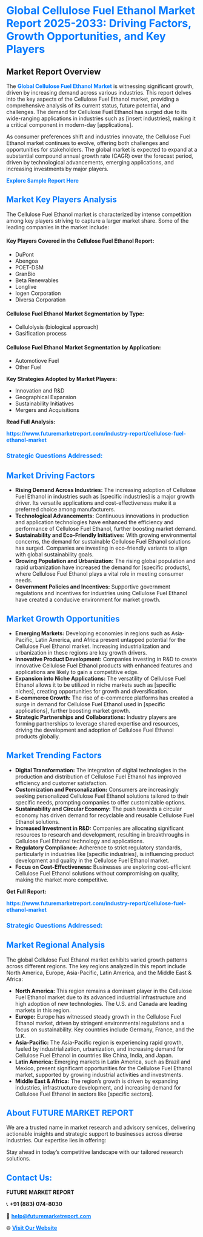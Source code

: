 <h1 style="color: #007BFF;">Global Cellulose Fuel Ethanol Market Report 2025-2033: Driving Factors, Growth Opportunities, and Key Players</h1>

<section id="overview">
<h2>Market Report Overview</h2>
<p>The <a href="https://www.futuremarketreport.com/industry-report/cellulose-fuel-ethanol-market" style="color: #007BFF; text-decoration: none;"><strong>Global Cellulose Fuel Ethanol Market</strong></a> is witnessing significant growth, driven by increasing demand across various industries. This report delves into the key aspects of the Cellulose Fuel Ethanol market, providing a comprehensive analysis of its current status, future potential, and challenges. The demand for Cellulose Fuel Ethanol has surged due to its wide-ranging applications in industries such as [insert industries], making it a critical component in modern-day [applications].</p>
<p>As consumer preferences shift and industries innovate, the Cellulose Fuel Ethanol market continues to evolve, offering both challenges and opportunities for stakeholders. The global market is expected to expand at a substantial compound annual growth rate (CAGR) over the forecast period, driven by technological advancements, emerging applications, and increasing investments by major players.</p>
</section>

<section id="overview">
<p><a href="https://www.futuremarketreport.com/request-sample/reportId=43574" style="color: #007BFF; text-decoration: none;"><strong>Explore Sample Report Here</strong></a></p>
</section>

<section id="key-players">
<h2 style="color: #007BFF;">Market Key Players Analysis</h2>
<p>The Cellulose Fuel Ethanol market is characterized by intense competition among key players striving to capture a larger market share. Some of the leading companies in the market include:</p>
<h4>Key Players Covered in the Cellulose Fuel Ethanol Report:</h4>
<ul><li>DuPont</li><li>Abengoa</li><li>POET-DSM</li><li>GranBio</li><li>Beta Renewables</li><li>Longlive</li><li>Iogen Corporation</li><li>Diversa Corporation</li></ul>
<h4>Cellulose Fuel Ethanol Market Segmentation by Type:</h4>
<ul><li>Cellulolysis (biological approach)</li><li>Gasification process</li></ul>

<h4>Cellulose Fuel Ethanol Market Segmentation by Application:</h4>
<ul><li>Automotiove Fuel</li><li>Other Fuel</li></ul>
<p><strong>Key Strategies Adopted by Market Players:</strong></p>
<ul>
<li>Innovation and R&D</li>
<li>Geographical Expansion</li>
<li>Sustainability Initiatives</li>
<li>Mergers and Acquisitions</li>
</ul>
</section>

<section>
<p><strong>Read Full Analysis: </strong></p><a href="https://www.futuremarketreport.com/industry-report/cellulose-fuel-ethanol-market" style="color: #007BFF; text-decoration: none;"><strong>https://www.futuremarketreport.com/industry-report/cellulose-fuel-ethanol-market</strong></a>
<h3 style="color: #007BFF;">Strategic Questions Addressed:</h3>
</section>

<section id="driving-factors">
<h2 style="color: #007BFF;">Market Driving Factors</h2>
<ul>
<li><strong>Rising Demand Across Industries:</strong> The increasing adoption of Cellulose Fuel Ethanol in industries such as [specific industries] is a major growth driver. Its versatile applications and cost-effectiveness make it a preferred choice among manufacturers.</li>
<li><strong>Technological Advancements:</strong> Continuous innovations in production and application technologies have enhanced the efficiency and performance of Cellulose Fuel Ethanol, further boosting market demand.</li>
<li><strong>Sustainability and Eco-Friendly Initiatives:</strong> With growing environmental concerns, the demand for sustainable Cellulose Fuel Ethanol solutions has surged. Companies are investing in eco-friendly variants to align with global sustainability goals.</li>
<li><strong>Growing Population and Urbanization:</strong> The rising global population and rapid urbanization have increased the demand for [specific products], where Cellulose Fuel Ethanol plays a vital role in meeting consumer needs.</li>
<li><strong>Government Policies and Incentives:</strong> Supportive government regulations and incentives for industries using Cellulose Fuel Ethanol have created a conducive environment for market growth.</li>
</ul>
</section>

<section id="growth-opportunities">
<h2 style="color: #007BFF;">Market Growth Opportunities</h2>
<ul>
<li><strong>Emerging Markets:</strong> Developing economies in regions such as Asia-Pacific, Latin America, and Africa present untapped potential for the Cellulose Fuel Ethanol market. Increasing industrialization and urbanization in these regions are key growth drivers.</li>
<li><strong>Innovative Product Development:</strong> Companies investing in R&D to create innovative Cellulose Fuel Ethanol products with enhanced features and applications are likely to gain a competitive edge.</li>
<li><strong>Expansion into Niche Applications:</strong> The versatility of Cellulose Fuel Ethanol allows it to be utilized in niche markets such as [specific niches], creating opportunities for growth and diversification.</li>
<li><strong>E-commerce Growth:</strong> The rise of e-commerce platforms has created a surge in demand for Cellulose Fuel Ethanol used in [specific applications], further boosting market growth.</li>
<li><strong>Strategic Partnerships and Collaborations:</strong> Industry players are forming partnerships to leverage shared expertise and resources, driving the development and adoption of Cellulose Fuel Ethanol products globally.</li>
</ul>
</section>

<section id="trending-factors">
<h2 style="color: #007BFF;">Market Trending Factors</h2>
<ul>
<li><strong>Digital Transformation:</strong> The integration of digital technologies in the production and distribution of Cellulose Fuel Ethanol has improved efficiency and customer satisfaction.</li>
<li><strong>Customization and Personalization:</strong> Consumers are increasingly seeking personalized Cellulose Fuel Ethanol solutions tailored to their specific needs, prompting companies to offer customizable options.</li>
<li><strong>Sustainability and Circular Economy:</strong> The push towards a circular economy has driven demand for recyclable and reusable Cellulose Fuel Ethanol solutions.</li>
<li><strong>Increased Investment in R&D:</strong> Companies are allocating significant resources to research and development, resulting in breakthroughs in Cellulose Fuel Ethanol technology and applications.</li>
<li><strong>Regulatory Compliance:</strong> Adherence to strict regulatory standards, particularly in industries like [specific industries], is influencing product development and quality in the Cellulose Fuel Ethanol market.</li>
<li><strong>Focus on Cost-Effectiveness:</strong> Businesses are exploring cost-efficient Cellulose Fuel Ethanol solutions without compromising on quality, making the market more competitive.</li>
</ul>
</section>

<section>
<p><strong>Get Full Report: </strong></p><a href="https://www.futuremarketreport.com/industry-report/cellulose-fuel-ethanol-market" style="color: #007BFF; text-decoration: none;"><strong>https://www.futuremarketreport.com/industry-report/cellulose-fuel-ethanol-market</strong></a>
<h3 style="color: #007BFF;">Strategic Questions Addressed:</h3>
</section>


<section id="regional-analysis">
<h2 style="color: #007BFF;">Market Regional Analysis</h2>
<p>The global Cellulose Fuel Ethanol market exhibits varied growth patterns across different regions. The key regions analyzed in this report include North America, Europe, Asia-Pacific, Latin America, and the Middle East & Africa:</p>
<ul>
<li><strong>North America:</strong> This region remains a dominant player in the Cellulose Fuel Ethanol market due to its advanced industrial infrastructure and high adoption of new technologies. The U.S. and Canada are leading markets in this region.</li>
<li><strong>Europe:</strong> Europe has witnessed steady growth in the Cellulose Fuel Ethanol market, driven by stringent environmental regulations and a focus on sustainability. Key countries include Germany, France, and the U.K.</li>
<li><strong>Asia-Pacific:</strong> The Asia-Pacific region is experiencing rapid growth, fueled by industrialization, urbanization, and increasing demand for Cellulose Fuel Ethanol in countries like China, India, and Japan.</li>
<li><strong>Latin America:</strong> Emerging markets in Latin America, such as Brazil and Mexico, present significant opportunities for the Cellulose Fuel Ethanol market, supported by growing industrial activities and investments.</li>
<li><strong>Middle East & Africa:</strong> The region’s growth is driven by expanding industries, infrastructure development, and increasing demand for Cellulose Fuel Ethanol in sectors like [specific sectors].</li>
</ul>
</section>

<footer>
<h2 style="color: #007BFF;">About FUTURE MARKET REPORT</h2>
<p>We are a trusted name in market research and advisory services, delivering actionable insights and strategic support to businesses across diverse industries. Our expertise lies in offering:</p>

<p>Stay ahead in today’s competitive landscape with our tailored research solutions.</p>

<h2 style="color: #007BFF;">Contact Us:</h2>
<p><strong>FUTURE MARKET REPORT</strong></p>
<p>📞 <strong>+91 (883) 074-8030</strong></p>
<p>📧 <strong><a href="mailto:help@futuremarketreport.com" style="color: #007BFF;">help@futuremarketreport.com</a></strong></p>
<p>🌐 <strong><a href="https://www.futuremarketreport.com/" style="color: #007BFF;">Visit Our Website</a></strong></p>
</footer>